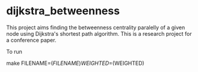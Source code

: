 # dijkstra_betweenness
This project aims finding the betweenness centrality paralelly of a given node using Dijkstra's shortest path algorithm. This is a research project for a conference paper.


To run 

make FILENAME=$(FILENAME) WEIGHTED=$(WEIGHTED)
